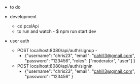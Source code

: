 * to do

* development
  * cd pcslApi
  * to run and watch - $ npm run start:dev

* user auth
  * POST localhost:8080/api/auth/signup -
    * {"username": "chris23",
    "email": "cahill3@gmail.com",
    "password": "123456",
    "roles": ["moderator", "user"]
  }
  * POST localhost:8080/api/auth/signin
    * {"username": "chris23",
    "email": "cahill3@gmail.com",
    "password": "123456" }
